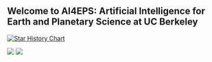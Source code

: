 ## Welcome to AI4EPS: Artificial Intelligence for Earth and Planetary Science at UC Berkeley

[![Star History Chart](https://api.star-history.com/svg?repos=AI4EPS/QuakeFlow,AI4EPS/EQNet,AI4EPS/PhaseNet,AI4EPS/GaMMA,AI4EPS/DeepDenoiser,kailaix/ADSeismic.jl,smousavi05/STEAD,smousavi05/EQTransformer,Dal-mzhang/LOC-FLOW&type=Date)](https://star-history.com/#AI4EPS/QuakeFlow&AI4EPS/EQNet&AI4EPS/PhaseNet&AI4EPS/GaMMA&AI4EPS/DeepDenoiser&kailaix/ADSeismic.jl&smousavi05/STEAD&smousavi05/EQTransformer&Dal-mzhang/LOC-FLOW&Date)

![](https://hit.yhype.me/github/profile?user_id=75299929)
![](https://komarev.com/ghpvc/?username=AI4EPS&label=VIEWS)

<!-- AI; Earthquake; Seismology; Earth; Science -->
